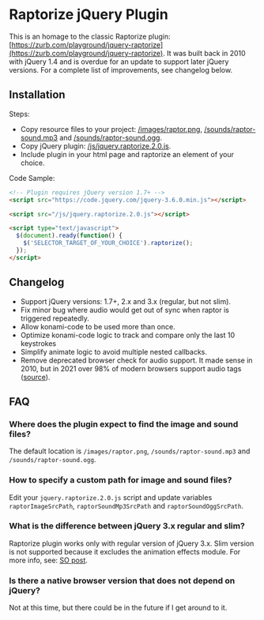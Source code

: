 # Raptorize jQuery Plugin

This is an homage to the classic Raptorize plugin: [https://zurb.com/playground/jquery-raptorize](https://zurb.com/playground/jquery-raptorize). It was built back in 2010 with jQuery 1.4 and is overdue for an update to support later jQuery versions. For a complete list of improvements, see changelog below.

## Installation

Steps:
* Copy resource files to your project: [/images/raptor.png](/images/raptor.png), [/sounds/raptor-sound.mp3](/sounds/raptor-sound.mp3) and [/sounds/raptor-sound.ogg](/sounds/raptor-sound.ogg).
* Copy jQuery plugin: [/js/jquery.raptorize.2.0.js](/js/jquery.raptorize.2.0.js).
* Include plugin in your html page and raptorize an element of your choice.

Code Sample:

```html
<!-- Plugin requires jQuery version 1.7+ -->
<script src="https://code.jquery.com/jquery-3.6.0.min.js"></script>

<script src="/js/jquery.raptorize.2.0.js"></script>

<script type="text/javascript">
  $(document).ready(function() {
    $('SELECTOR_TARGET_OF_YOUR_CHOICE').raptorize();
  });
</script>
```

## Changelog

- Support jQuery versions: 1.7+, 2.x and 3.x (regular, but not slim).
- Fix minor bug where audio would get out of sync when raptor is triggered repeatedly.
- Allow konami-code to be used more than once.
- Optimize konami-code logic to track and compare only the last 10 keystrokes 
- Simplify animate logic to avoid multiple nested callbacks.
- Remove deprecated browser check for audio support. It made sense in 2010, but in 2021 over 98% of modern browsers support audio tags ([source](https://caniuse.com/?search=audio)).

## FAQ

### Where does the plugin expect to find the image and sound files?

The default location is `/images/raptor.png`, `/sounds/raptor-sound.mp3` and `/sounds/raptor-sound.ogg`.  

### How to specify a custom path for image and sound files? 

Edit your `jquery.raptorize.2.0.js` script and update variables `raptorImageSrcPath`, `raptorSoundMp3SrcPath` and `raptorSoundOggSrcPath`.

### What is the difference between jQuery 3.x regular and slim?

Raptorize plugin works only with regular version of jQuery 3.x. Slim version is not supported because it excludes the animation effects module. For more info, see: [SO post](https://stackoverflow.com/questions/35424053/what-are-the-differences-between-normal-and-slim-package-of-jquery).  

### Is there a native browser version that does not depend on jQuery?

Not at this time, but there could be in the future if I get around to it.
